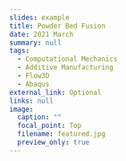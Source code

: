 ```yaml
---
slides: example
title: Powder Bed Fusion
date: 2021 March
summary: null
tags:
  - Computational Mechanics
  - Additive Manufacturing
  - Flow3D
  - Abaqus
external_link: Optional
links: null
image:
  caption: ""
  focal_point: Top
  filename: featured.jpg
  preview_only: true
---
```

